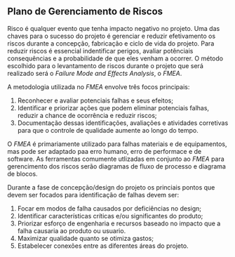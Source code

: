 ## Plano de Gerenciamento de Riscos

Risco é qualquer evento que tenha impacto negativo no projeto. Uma das chaves para o sucesso do projeto é gerenciar e reduzir efetivamento os riscos durante a concepção, fabricação e ciclo de vida do projeto. Para reduzir riscos é essencial indentificar perigos, avaliar potênciais consequências e a probabilidade de que eles venham a ocorrer. O método escolhido para o levantamento de riscos durante o projeto que será realizado será o _Failure Mode and Effects Analysis_, o _FMEA_.

A metodologia utilizada no _FMEA_ envolve três focos principais:

1. Reconhecer e avaliar potenciais falhas e seus efeitos;
2. Identificar e priorizar ações que podem eliminar potenciais falhas, reduzir a chance de ocorrência e reduzir riscos;
3. Documentação dessas identificações, avaliações e atividades corretivas para que o controle de qualidade aumente ao longo do tempo.

O _FMEA_ é primariamente utilizado para falhas materiais e de equipamentos, mas pode ser adaptado paa erro humano, erro de performace e de software. As ferramentas comumente utlizadas em conjunto ao _FMEA_ para gerencimento dos riscos serão diagramas de fluxo de processo e diagrama de blocos.

Durante a fase de concepção/design do projeto os princiais pontos que devem ser focados para identificação de falhas devem ser:

1. Focar em modos de falha causados por deficiências no design;
2. Identificar características críticas e/ou significantes do produto;
3. Priorizar esforço de engenharia e recursos baseado no impacto que a falha causaria ao produto ou usuario.
4. Maximizar qualidade quanto se otimiza gastos;
5. Estabelecer conexões entre as diferentes áreas do projeto.
